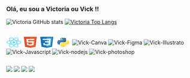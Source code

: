 ### Olá, eu sou a Victoria ou Vick !!
<!--
- 💼 I'm not working at the moment but I'm open to new contacts!
- 🌱 I’m currently learning JavaScript and all Front-End
- 👯 I’m looking to collaborate on anything in Front-End 
- 💬 Ask me about anything, I would love to share knowledge with you
- 📫 How to reach me: oliveira_victoria from instagram and my nick VMoon19 or VMoon
- 😄 Pronouns: she/her
- ⚡ Fun fact: I love dancing, singing, especially if it's kpop. I also love playing whenever I can!
-->
![Victoria GitHub stats](https://github-readme-stats.vercel.app/api?username=OliveiraVictoria&show_icons=true&theme=midnight-purple)
[![Victoria Top Langs](https://github-readme-stats.vercel.app/api/top-langs/?username=OliveiraVictoria&icons=true&theme=midnight-purple)](https://github.com/OliveiraVictoria/github-readme-stats)

<div style="display: inline_block"><br>
  <img align="center" alt="Vick-React" height="30" width="40" src="https://raw.githubusercontent.com/devicons/devicon/master/icons/react/react-original.svg">
  <img align="center" alt="Vick-HTML" height="30" width="40" src="https://raw.githubusercontent.com/devicons/devicon/master/icons/html5/html5-original.svg">
  <img align="center" alt="Vick-CSS" height="30" width="40" src="https://raw.githubusercontent.com/devicons/devicon/master/icons/css3/css3-original.svg">
  <img align="center" alt="Vick-Python" height="30" width="40" src="https://raw.githubusercontent.com/devicons/devicon/master/icons/python/python-original.svg">
  <img align="center" alt="Vick-Canva" height="30" width="40" src="https://cdn.jsdelivr.net/gh/devicons/devicon/icons/canva/canva-original.svg" />
  <img align="center" alt="Vick-Figma" height="30" width="40" src="https://cdn.jsdelivr.net/gh/devicons/devicon/icons/figma/figma-original.svg" />
  <img align="center" alt="Vick-Illustrato" height="30" width="40" src="https://cdn.jsdelivr.net/gh/devicons/devicon/icons/illustrator/illustrator-line.svg" />
  <img align="center" alt="Vick-Javascript" height="30" width="40"src="https://cdn.jsdelivr.net/gh/devicons/devicon/icons/javascript/javascript-plain.svg" />
  <img align="center" alt="Vick-nodejs" height="30" width="40" src="https://cdn.jsdelivr.net/gh/devicons/devicon/icons/nodejs/nodejs-plain.svg" />
  <img align="center" alt="Vick-photoshop" height="30" width="40" src="https://cdn.jsdelivr.net/gh/devicons/devicon/icons/photoshop/photoshop-line.svg" />
               
</div>

##

<div> 
  <a href="https://instagram.com/oliveira__victoria/" target="_blank"><img src="https://img.shields.io/badge/-Instagram-%23E4405F?style=for-the-badge&logo=instagram&logoColor=white" target="_blank"></a>
 <a href="https://discord.gg/vicoliveiraml" target="_blank"><img src="https://img.shields.io/badge/Discord-7289DA?style=for-the-badge&logo=discord&logoColor=white" target="_blank"></a> 
  <a href = "mailto:vicoliveira116@gmail.com"><img src="https://img.shields.io/badge/-Gmail-%23333?style=for-the-badge&logo=gmail&logoColor=white" target="_blank"></a>
  <a href="https://www.linkedin.com/in/victoriarocha20-45875016a" target="_blank"><img src="https://img.shields.io/badge/-LinkedIn-%230077B5?style=for-the-badge&logo=linkedin&logoColor=white" target="_blank"></a>   
</div>


